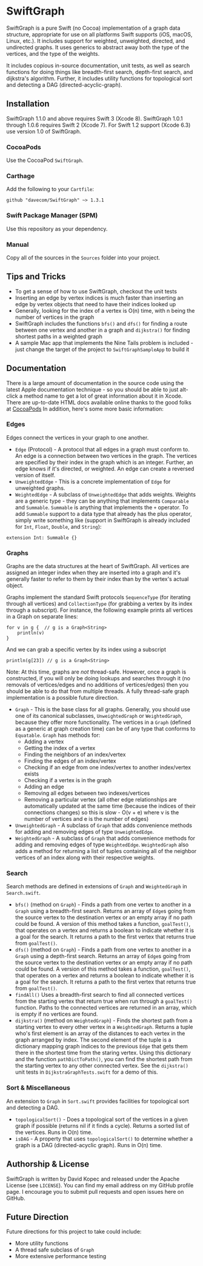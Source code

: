 # SwiftGraph

SwiftGraph is a pure Swift (no Cocoa) implementation of a graph data structure, appropriate for use on all platforms Swift supports (iOS, macOS, Linux, etc.). It includes support for weighted, unweighted, directed, and undirected graphs. It uses generics to abstract away both the type of the vertices, and the type of the weights.

It includes copious in-source documentation, unit tests, as well as search functions for doing things like breadth-first search, depth-first search, and dijkstra's algorithm. Further, it includes utility functions for topological sort and detecting a DAG (directed-acyclic-graph).

## Installation

SwiftGraph 1.1.0 and above requires Swift 3 (Xcode 8). SwiftGraph 1.0.1 through 1.0.6 requires Swift 2 (Xcode 7). For Swift 1.2 support (Xcode 6.3) use version 1.0 of SwiftGraph.

### CocoaPods

Use the CocoaPod `SwiftGraph`.

### Carthage

Add the following to your `Cartfile`:

```
github "davecom/SwiftGraph" ~> 1.3.1
```

### Swift Package Manager (SPM)

Use this repository as your dependency.

### Manual

Copy all of the sources in the `Sources` folder into your project.

## Tips and Tricks
* To get a sense of how to use SwiftGraph, checkout the unit tests
* Inserting an edge by vertex indices is much faster than inserting an edge by vertex objects that need to have their indices looked up
* Generally, looking for the index of a vertex is O(n) time, with n being the number of vertices in the graph
* SwiftGraph includes the functions `bfs()` and `dfs()` for finding a route between one vertex and another in a graph and `dijkstra()` for finding shortest paths in a weighted graph
* A sample Mac app that implements the Nine Tails problem is included - just change the target of the project to `SwiftGraphSampleApp` to build it

## Documentation
There is a large amount of documentation in the source code using the latest Apple documentation technique - so you should be able to just alt-click a method name to get a lot of great information about it in Xcode. There are up-to-date HTML docs available online thanks to the good folks at [CocoaPods](http://cocoadocs.org/docsets/SwiftGraph/) In addition, here's some more basic information:

### Edges
Edges connect the vertices in your graph to one another.

* `Edge` (Protocol) - A protocol that all edges in a graph must conform to. An edge is a connection between two vertices in the graph. The vertices are specified by their index in the graph which is an integer. Further, an edge knows if it's directed, or weighted. An edge can create a reversed version of itself.
* `UnweightedEdge` - This is a concrete implementation of `Edge` for unweighted graphs.
* `WeightedEdge` - A subclass of `UnweightedEdge` that adds weights. Weights are a generic type - they can be anything that implements `Comparable` and `Summable`.  `Summable` is anything that implements the `+` operator.  To add `Summable` support to a data type that already has the plus operator, simply write something like (support in SwiftGraph is already included for `Int`, `Float`, `Double`, and `String`):
```
extension Int: Summable {}
```

### Graphs
Graphs are the data structures at the heart of SwiftGraph. All vertices are assigned an integer index when they are inserted into a graph and it's generally faster to refer to them by their index than by the vertex's actual object.

Graphs implement the standard Swift protocols `SequenceType` (for iterating through all vertices) and `CollectionType` (for grabbing a vertex by its index through a subscript). For instance, the following example prints all vertices in a Graph on separate lines:
```
for v in g {  // g is a Graph<String>
    println(v)
}
```
And we can grab a specific vertex by its index using a subscript
```
println(g[23]) // g is a Graph<String>
```

Note: At this time, graphs are *not* thread-safe. However, once a graph is constructed, if you will only be doing lookups and searches through it (no removals of vertices/edges and no additions of vertices/edges) then you should be able to do that from multiple threads. A fully thread-safe graph implementation is a possible future direction.

* `Graph` - This is the base class for all graphs.  Generally, you should use one of its canonical subclasses, `UnweightedGraph` or `WeightedGraph`, because they offer more functionality. The vertices in a `Graph` (defined as a generic at graph creation time) can be of any type that conforms to `Equatable`. `Graph` has methods for:
  * Adding a vertex
  * Getting the index of a vertex
  * Finding the neighbors of an index/vertex
  * Finding the edges of an index/vertex
  * Checking if an edge from one index/vertex to another index/vertex exists
  * Checking if a vertex is in the graph
  * Adding an edge
  * Removing all edges between two indexes/vertices
  * Removing a particular vertex (all other edge relationships are automatically updated at the same time (because the indices of their connections changes) so this is slow - O(v + e) where v is the number of vertices and e is the number of edges)
* `UnweightedGraph` - A subclass of `Graph` that adds convenience methods for adding and removing edges of type `UnweightedEdge`.
* `WeightedGraph` - A subclass of `Graph` that adds convenience methods for adding and removing edges of type `WeightedEdge`. `WeightedGraph` also adds a method for returning a list of tuples containing all of the neighbor vertices of an index along with their respective weights.

### Search
Search methods are defined in extensions of `Graph` and `WeightedGraph` in `Search.swift`.
* `bfs()` (method on `Graph`) - Finds a path from one vertex to another in a `Graph` using a breadth-first search. Returns an array of `Edge`s going from the source vertex to the destination vertex or an empty array if no path could be found. A version of this method takes a function, `goalTest()`, that operates on a vertex and returns a boolean to indicate whether it is a goal for the search. It returns a path to the first vertex that returns true from `goalTest()`.
* `dfs()` (method on `Graph`) - Finds a path from one vertex to another in a `Graph` using a depth-first search. Returns an array of `Edge`s going from the source vertex to the destination vertex or an empty array if no path could be found. A version of this method takes a function, `goalTest()`, that operates on a vertex and returns a boolean to indicate whether it is a goal for the search. It returns a path to the first vertex that returns true from `goalTest()`.
* `findAll()` Uses a breadth-first search to find all connected vertices from the starting vertex that return true when run through a `goalTest()` function. Paths to the connected vertices are returned in an array, which is empty if no vertices are found.
* `dijkstra()` (method on `WeightedGraph`) - Finds the shortest path from a starting vertex to every other vertex in a `WeightedGraph`. Returns a tuple who's first element is an array of the distances to each vertex in the graph arranged by index. The second element of the tuple is a dictionary mapping graph indices to the previous `Edge` that gets them there in the shortest time from the staring vertex. Using this dictionary and the function `pathDictToPath()`, you can find the shortest path from the starting vertex to any other connected vertex. See the `dijkstra()` unit tests in `DijkstraGraphTests.swift` for a demo of this.

### Sort & Miscellaneous
An extension to `Graph` in `Sort.swift` provides facilities for topological sort and detecting a DAG.
* `topologicalSort()` - Does a topological sort of the vertices in a given graph if possible (returns nil if it finds a cycle). Returns a sorted list of the vertices. Runs in O(n) time.
* `isDAG` - A property that uses `topologicalSort()` to determine whether a graph is a DAG (directed-acyclic graph). Runs in O(n) time.


## Authorship & License
SwiftGraph is written by David Kopec and released under the Apache License (see `LICENSE`). You can find my email address on my GitHub profile page. I encourage you to submit pull requests and open issues here on GitHub.

## Future Direction
Future directions for this project to take could include:
* More utility functions
* A thread safe subclass of `Graph`
* More extensive performance testing

